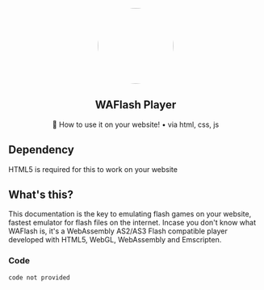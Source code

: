 <p align="center">
<kbd>
<a href="https://vidkidz.github.io/">
<img style="border-radius:50%" height="150px" src="https://vidkidz.github.io/waflash-og-image.png"></a>
</kbd>
</p>

<h2 align="center">WAFlash Player</h2>
<p align="center">📌 How to use it on your website! • via html, css, js</p>

## Dependency
HTML5 is required for this to work on your website
## What's this?
This documentation is the key to emulating flash games on your website, fastest emulator for flash files on the internet.
Incase you don't know what WAFlash is, it's a WebAssembly AS2/AS3 Flash compatible player developed with HTML5, WebGL, WebAssembly and Emscripten.

### Code
```html
code not provided
```
